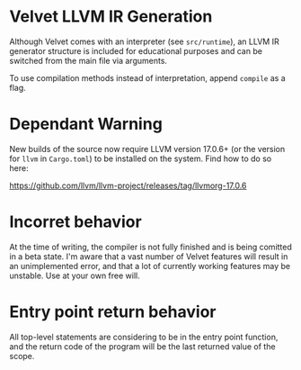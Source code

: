 # Velvet LLVM IR Generation
Although Velvet comes with an interpreter (see `src/runtime`), an LLVM IR generator structure is included for educational purposes and can be switched from the main file via arguments.

To use compilation methods instead of interpretation, append `compile` as a flag.

# Dependant Warning
New builds of the source now require LLVM version 17.0.6+ (or the version for `llvm` in `Cargo.toml`) to be installed on the system. Find how to do so here:

https://github.com/llvm/llvm-project/releases/tag/llvmorg-17.0.6

# Incorret behavior
At the time of writing, the compiler is not fully finished and is being comitted in a beta state. I'm aware that a vast number of Velvet features will result in an unimplemented error, and that a lot of currently working features may be unstable. Use at your own free will.

# Entry point return behavior
All top-level statements are considering to be in the entry point function, and the return code of the program will be the last returned value of the scope.